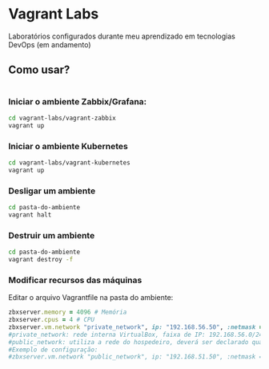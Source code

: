 # Vagrant Labs

Laboratórios configurados durante meu aprendizado em tecnologias DevOps (em andamento)

## Como usar?

```sh git clone https://github.com/marcelobaptista/vagrant-labs.git
```
### Iniciar o ambiente Zabbix/Grafana:
```sh 
cd vagrant-labs/vagrant-zabbix
vagrant up
```
### Iniciar o ambiente  Kubernetes
```sh 
cd vagrant-labs/vagrant-kubernetes
vagrant up
```
### Desligar um ambiente
```sh 
cd pasta-do-ambiente
vagrant halt
```
### Destruir um ambiente
```sh 
cd pasta-do-ambiente
vagrant destroy -f
```
### Modificar recursos das máquinas
Editar o arquivo Vagrantfile na pasta do ambiente:
```ruby 
zbxserver.memory = 4096 # Memória
zbxserver.cpus = 4 # CPU
zbxserver.vm.network "private_network", ip: "192.168.56.50", :netmask => "255.255.255.0"
#private_network: rede interna VirtualBox, faixa de IP: 192.168.56.0/24 (4 primeiros são reservados)
#public_network: utiliza a rede do hospedeiro, deverá ser declarado qual a interface irá fazer bridge. 
#Exemplo de configuração: 
#zbxserver.vm.network "public_network", ip: "192.168.51.50", :netmask => "255.255.255.0", bridge: "ensp50"
```




